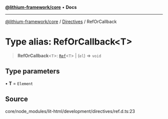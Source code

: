 [**@lithium-framework/core**](../../../README.md) • **Docs**

***

[@lithium-framework/core](../../../README.md) / [Directives](../README.md) / RefOrCallback

# Type alias: RefOrCallback\<T\>

> **RefOrCallback**\<`T`\>: [`Ref`](../classes/Ref.md)\<`T`\> \| (`el`) => `void`

## Type parameters

• **T** = `Element`

## Source

core/node\_modules/lit-html/development/directives/ref.d.ts:23
